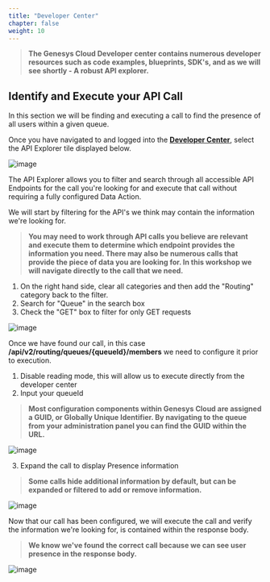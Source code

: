 ```yaml
---
title: "Developer Center"
chapter: false
weight: 10
---
```


> **The Genesys Cloud Developer center contains numerous developer resources such as code examples, blueprints, SDK's, and as we will see shortly - A robust API explorer.**





## Identify and Execute your API Call

In this section we will be finding and executing a call to find the presence of all users within a given queue.

Once you have navigated to and logged into the **[Developer Center](https://developer.genesys.cloud/)**, select the API Explorer tile displayed below.

![image](/images/devcenter.PNG)

The API Explorer allows you to filter and search through all accessible API Endpoints for the call you're looking for and execute that call without requiring a fully configured Data Action.

We will start by filtering for the API's we think may contain the information we're looking for.
>**You may need to work through API calls you believe are relevant and execute them to determine which endpoint provides the information you need. There may also be numerous calls that provide the piece of data you are looking for. In this workshop we will navigate directly to the call that we need.**

1. On the right hand side, clear all categories and then add the "Routing" category back to the filter.
2. Search for "Queue" in the search box
3. Check the "GET" box to filter for only GET requests

![image](/images/explorerfilter.PNG)

Once we have found our call, in this case **/api/v2/routing/queues/{queueId}/members** we need to configure it prior to execution.

1. Disable reading mode, this will allow us to execute directly from the developer center
2. Input your queueId
>**Most configuration components within Genesys Cloud are assigned a GUID, or Globally Unique Identifier. By navigating to the queue from your administration panel you can find the GUID within the URL.**

![image](/images/queueguid.PNG)

3. Expand the call to display Presence information
>**Some calls hide additional information by default, but can be expanded or filtered to add or remove information.**

![image](/images/explorerconfig.PNG)

Now that our call has been configured, we will execute the call and verify the information we're looking for, is contained within the response body.
>**We know we've found the correct call because we can see user presence in the response body.**

![image](/images/explorerexecute.PNG)

